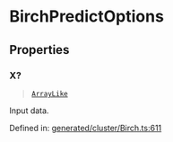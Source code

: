 # BirchPredictOptions

## Properties

### X?

> [`ArrayLike`](../types/ArrayLike.md)

Input data.

Defined in:  [generated/cluster/Birch.ts:611](https://github.com/transitive-bullshit/scikit-learn-ts/blob/92ab806/packages/sklearn/src/generated/cluster/Birch.ts#L611)
